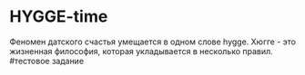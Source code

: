 # HYGGE-time
Феномен датского счастья умещается в одном слове hygge. Хюгге - это жизненная философия, которая укладывается в несколько правил.
#тестовое задание
